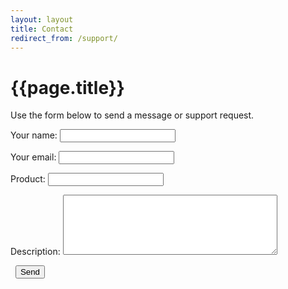 ```yaml
---
layout: layout
title: Contact
redirect_from: /support/
---
```


{{page.title}}
===

Use the form below to send a message or support request.

<form action="http://getsimpleform.com/messages?form_api_token=e50faa7b927fdd868578ec19b747845a" method="post">
  <input type="hidden" name="redirect_to" value="http://www.david.cm/contact-thankyou" />
<p>
  <label>Your name:</label>
  <input type="text" name="name" maxlength="30">
</p>
<p>
  <label>Your email:</label>
  <input type="email" name="email" maxlength="30" />
</p>
<p>
  <label>Product:</label>
  <input type="text" name="product" maxlength="30" />
</p>
<p>
  <label>Description:</label>
  <textarea name="message" cols="40" rows="6" maxlength="1500" wrap="soft"></textarea>
</p>
<p>
  <label>&nbsp;</label>
  <input type="submit" value="Send" />
</form>

